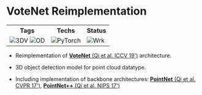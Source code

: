 VoteNet Reimplementation
==

<table align=center>
    <tr><th>Tags</th><th>Techs</th><th>Status</th></tr>
    <tr>
        <td>    <img src="https://img.shields.io/badge/3DVision-black?style=flat&logo=gtk&logoColor=red" alt="3DV">
                <img src="https://img.shields.io/badge/ObjectDetection-black?style=flat&logo=lens&logoColor=green" alt="OD"> </td>
        <td> <img src="https://img.shields.io/badge/PyTorch-black?style=flat&logo=pytorch" alt="PyTorch"> </td>
        <td> <img src="https://img.shields.io/badge/Working-black?style=flat&logo=esbuild&logoColor=blue" alt="Wrk"> </td>
    </tr>
</table>

* Reimplementation of [**VoteNet** (Qi et al. ICCV 19')](https://arxiv.org/abs/1904.09664) architecture.

* 3D object detection model for point cloud datatype.

* Including implementation of backbone architectures: [**PointNet** (Qi et al. CVPR 17')](https://arxiv.org/abs/1612.00593), [**PointNet++** (Qi et al. NIPS 17')](https://arxiv.org/abs/1706.02413)